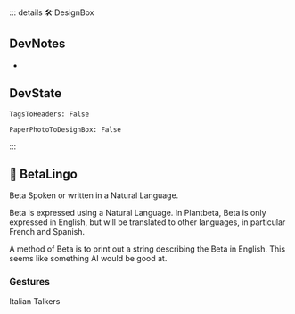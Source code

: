 ::: details 🛠 <dev>DesignBox</dev>

## DevNotes

-

## DevState

`TagsToHeaders: False`

`PaperPhotoToDesignBox: False`

:::

## 🔷 <beta>BetaLingo</beta>

Beta Spoken or written in a Natural Language.

Beta is expressed using a Natural Language. In Plantbeta, Beta is only expressed in English, but will be translated to other languages, in particular French and Spanish.

A method of Beta is to print out a string describing the Beta in English. This seems like something AI would be good at.

### Gestures

Italian Talkers
